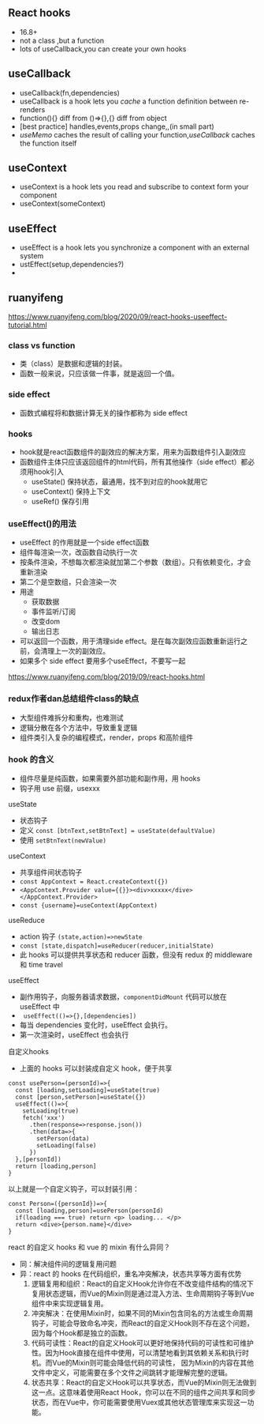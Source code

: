 React hooks
---

- 16.8+
- not a class ,but a function
- lots of useCallback,you can create your own hooks

useCallback
---

- useCallback(fn,dependencies)
- useCallback is a hook lets you *cache* a function definition between re-renders
- function(){} diff from ()=>{},{} diff from object
- [best practice] handles,events,props change,,(in small part)
- *useMemo* caches the result of calling your function,*useCallback* caches the function itself

useContext
---

- useContext is a hook lets you read and subscribe to context form your component
- useContext(someContext)

useEffect
---

- useEffect is a hook lets you synchronize a component with an external system
- ustEffect(setup,dependencies?)
-

ruanyifeng
---

https://www.ruanyifeng.com/blog/2020/09/react-hooks-useeffect-tutorial.html

### class vs function

- 类（class）是数据和逻辑的封装。
- 函数一般来说，只应该做一件事，就是返回一个值。

### side effect

- 函数式编程将和数据计算无关的操作都称为 side effect

### hooks

- hook就是react函数组件的副效应的解决方案，用来为函数组件引入副效应
- 函数组件主体只应该返回组件的html代码，所有其他操作（side effect）都必须用hook引入
    - useState() 保持状态，最通用，找不到对应的hook就用它
    - useContext() 保持上下文
    - useRef() 保存引用

### useEffect()的用法

- useEffect 的作用就是一个side effect函数
- 组件每渲染一次，改函数自动执行一次
- 按条件渲染，不想每次都渲染就加第二个参数（数组）。只有依赖变化，才会重新渲染
- 第二个是空数组，只会渲染一次
- 用途
    - 获取数据
    - 事件监听/订阅
    - 改变dom
    - 输出日志
- 可以返回一个函数，用于清理side effect。是在每次副效应函数重新运行之前，会清理上一次的副效应。
- 如果多个 side effect 要用多个useEffect，不要写一起

https://www.ruanyifeng.com/blog/2019/09/react-hooks.html

### redux作者dan总结组件class的缺点

- 大型组件难拆分和重构，也难测试
- 逻辑分散在各个方法中，导致重复逻辑
- 组件类引入复杂的编程模式，render，props 和高阶组件

### hook 的含义

- 组件尽量是纯函数，如果需要外部功能和副作用，用 hooks
- 钩子用 use 前缀，usexxx

useState

- 状态钩子
- 定义 ```const [btnText,setBtnText] = useState(defaultValue)```
- 使用 ```setBtnText(newValue)```

useContext

- 共享组件间状态钩子
- ```const AppContext = React.createContext({})```
- ```<AppContext.Provider value={{}}><div>xxxxx</dive></AppContext.Provider>```
- ```const {username}=useContext(AppContext)```

useReduce

- action 钩子 ```(state,action)=>newState```
- ```const [state,dispatch]=useReducer(reducer,initialState)```
- 此 hooks 可以提供共享状态和 reducer 函数，但没有 redux 的 middleware 和 time travel

useEffect

- 副作用钩子，向服务器请求数据，`componentDidMount` 代码可以放在 useEffect 中
- ``` useEffect(()=>{},[dependencies])```
- 每当 dependencies 变化时，useEffect 会执行。
- 第一次渲染时，useEffect 也会执行

自定义hooks

- 上面的 hooks 可以封装成自定义 hook，便于共享

``` 
const usePerson=(personId)=>{
  const [loading,setLoading]=useState(true)
  const [person,setPerson]=useState({})
  useEffect(()=>{
    setLoading(true)
    fetch('xxx')
      .then(response=>response.json())
      .then(data=>{
        setPerson(data)
        setLoading(false)  
      })
  },[personId])
  return [loading,person]
}
```

以上就是一个自定义钩子，可以封装引用：

```
const Person=({personId})=>{
  const [loading,person]=usePerson(personId)
  if(loading === true) return <p> loading... </p>
  return <dive>{person.name}</dive>
}
```

react 的自定义 hooks 和 vue 的 mixin 有什么异同？

- 同：解决组件间的逻辑复用问题
- 异：react 的 hooks 在代码组织，重名冲突解决，状态共享等方面有优势
    1. 逻辑复用和组织：React的自定义Hook允许你在不改变组件结构的情况下复用状态逻辑，而Vue的Mixin则是通过混入方法、生命周期钩子等到Vue组件中来实现逻辑复用。
    2. 冲突解决：在使用Mixin时，如果不同的Mixin包含同名的方法或生命周期钩子，可能会导致命名冲突，而React的自定义Hook则不存在这个问题，因为每个Hook都是独立的函数。
    3. 代码可读性：React的自定义Hook可以更好地保持代码的可读性和可维护性。因为Hook直接在组件中使用，可以清楚地看到其依赖关系和执行时机。而Vue的Mixin则可能会降低代码的可读性，
       因为Mixin的内容在其他文件中定义，可能需要在多个文件之间跳转才能理解完整的逻辑。
    4. 状态共享：React的自定义Hook可以共享状态，而Vue的Mixin则无法做到这一点。这意味着使用React
       Hook，你可以在不同的组件之间共享和同步状态，而在Vue中，你可能需要使用Vuex或其他状态管理库来实现这一功能。

